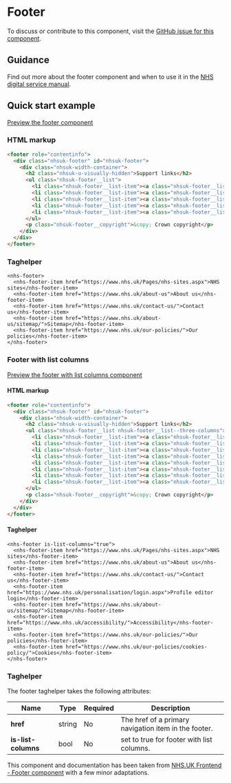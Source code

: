 ﻿# Footer

To discuss or contribute to this component, visit the [GitHub issue for this component]().

## Guidance
Find out more about the footer component and when to use it in the [NHS digital service manual](https://beta.nhs.uk/service-manual/styles-components-patterns/footer).

## Quick start example

[Preview the footer component](https://dotnetcorefelpoc.azurewebsites.net/components/footer)

### HTML markup

```html
<footer role="contentinfo">
  <div class="nhsuk-footer" id="nhsuk-footer">
    <div class="nhsuk-width-container">
      <h2 class="nhsuk-u-visually-hidden">Support links</h2>
      <ul class="nhsuk-footer__list">
        <li class="nhsuk-footer__list-item"><a class="nhsuk-footer__list-item-link" href="https://www.nhs.uk/Pages/nhs-sites.aspx">NHS sites</a></li>
        <li class="nhsuk-footer__list-item"><a class="nhsuk-footer__list-item-link" href="https://www.nhs.uk/about-us">About us</a></li>
        <li class="nhsuk-footer__list-item"><a class="nhsuk-footer__list-item-link" href="https://www.nhs.uk/contact-us/">Contact us</a></li>
        <li class="nhsuk-footer__list-item"><a class="nhsuk-footer__list-item-link" href="https://www.nhs.uk/about-us/sitemap/">Sitemap</a></li>
        <li class="nhsuk-footer__list-item"><a class="nhsuk-footer__list-item-link" href="https://www.nhs.uk/our-policies/">Our policies</a></li>
      </ul>
      <p class="nhsuk-footer__copyright">&copy; Crown copyright</p>
    </div>
  </div>
</footer>
```

### Taghelper

```
<nhs-footer>
  <nhs-footer-item href="https://www.nhs.uk/Pages/nhs-sites.aspx">NHS sites</nhs-footer-item>
  <nhs-footer-item href="https://www.nhs.uk/about-us">About us</nhs-footer-item>
  <nhs-footer-item href="https://www.nhs.uk/contact-us/">Contact us</nhs-footer-item>
  <nhs-footer-item href="https://www.nhs.uk/about-us/sitemap/">Sitemap</nhs-footer-item>
  <nhs-footer-item href="https://www.nhs.uk/our-policies/">Our policies</nhs-footer-item>
</nhs-footer>
```
### Footer with list columns

[Preview the footer with list columns component](https://dotnetcorefelpoc.azurewebsites.net/components/footer-columns)

#### HTML markup

```html
<footer role="contentinfo">
  <div class="nhsuk-footer" id="nhsuk-footer">
    <div class="nhsuk-width-container">
      <h2 class="nhsuk-u-visually-hidden">Support links</h2>
      <ul class="nhsuk-footer__list nhsuk-footer__list--three-columns">
        <li class="nhsuk-footer__list-item"><a class="nhsuk-footer__list-item-link" href="https://www.nhs.uk/nhs-sites/">NHS sites</a></li>
        <li class="nhsuk-footer__list-item"><a class="nhsuk-footer__list-item-link" href="https://www.nhs.uk/about-us/">About us</a></li>
        <li class="nhsuk-footer__list-item"><a class="nhsuk-footer__list-item-link" href="https://www.nhs.uk/contact-us/">Contact us</a></li>
        <li class="nhsuk-footer__list-item"><a class="nhsuk-footer__list-item-link" href="https://www.nhs.uk/personalisation/login.aspx">Profile editor login</a></li>
        <li class="nhsuk-footer__list-item"><a class="nhsuk-footer__list-item-link" href="https://www.nhs.uk/about-us/sitemap/">Sitemap</a></li>
        <li class="nhsuk-footer__list-item"><a class="nhsuk-footer__list-item-link" href="https://www.nhs.uk/accessibility/">Accessibility</a></li>
        <li class="nhsuk-footer__list-item"><a class="nhsuk-footer__list-item-link" href="https://www.nhs.uk/our-policies/">Our policies</a></li>
        <li class="nhsuk-footer__list-item"><a class="nhsuk-footer__list-item-link" href="https://www.nhs.uk/our-policies/cookies-policy/">Cookies</a></li>
      </ul>
      <p class="nhsuk-footer__copyright">&copy; Crown copyright</p>
    </div>
  </div>
</footer>
```

#### Taghelper

```
<nhs-footer is-list-columns="true">
  <nhs-footer-item href="https://www.nhs.uk/Pages/nhs-sites.aspx">NHS sites</nhs-footer-item>
  <nhs-footer-item href="https://www.nhs.uk/about-us">About us</nhs-footer-item>
  <nhs-footer-item href="https://www.nhs.uk/contact-us/">Contact us</nhs-footer-item>
  <nhs-footer-item href="https://www.nhs.uk/personalisation/login.aspx">Profile editor login</nhs-footer-item>
  <nhs-footer-item href="https://www.nhs.uk/about-us/sitemap/">Sitemap</nhs-footer-item>
  <nhs-footer-item href="https://www.nhs.uk/accessibility/">Accessibility</nhs-footer-item>
  <nhs-footer-item href="https://www.nhs.uk/our-policies/">Our policies</nhs-footer-item>
  <nhs-footer-item href="https://www.nhs.uk/our-policies/cookies-policy/">Cookies</nhs-footer-item>
</nhs-footer>
```
### Taghelper

The footer taghelper takes the following attributes:

| Name                         | Type     | Required  | Description  |
| -----------------------------|----------|-----------|--------------|
| **href**      | string   | No        | The href of a primary navigation item in the footer. |
| **is-list-columns**      | bool   | No        | set to true for footer with list columns. |


This component and documentation has been taken from [NHS.UK Frontend - Footer component](https://github.com/nhsuk/nhsuk-frontend/tree/master/packages/components/footer) with a few minor adaptations.